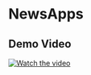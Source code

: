 # NewsApps
## Demo Video

[![Watch the video](https://img.youtube.com/vi/WfN0qAbw3Bw/0.jpg)](https://www.youtube.com/watch?v=WfN0qAbw3Bw)

